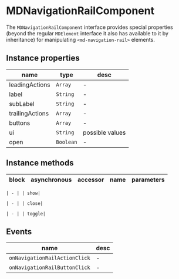 # MDNavigationRailComponent
The `MDNavigationRailComponent` interface provides special properties (beyond the regular `MDElement` interface it also has available to it by inheritance) for manipulating `<md-navigation-rail>` elements.

## Instance properties

name|type|desc
---|---|---
leadingActions|`Array`|-
label|`String`|-
subLabel|`String`|-
trailingActions|`Array`|-
buttons|`Array`|-
ui|`String`|possible values 
open|`Boolean`|-

## Instance methods

block| asynchronous | accessor| name| parameters
---| --- | ---| ---| ---

    | - | | show| 

    | - | | close| 

    | - | | toggle| 

## Events

name|desc
---|---
`onNavigationRailActionClick`|-
`onNavigationRailButtonClick`|-
